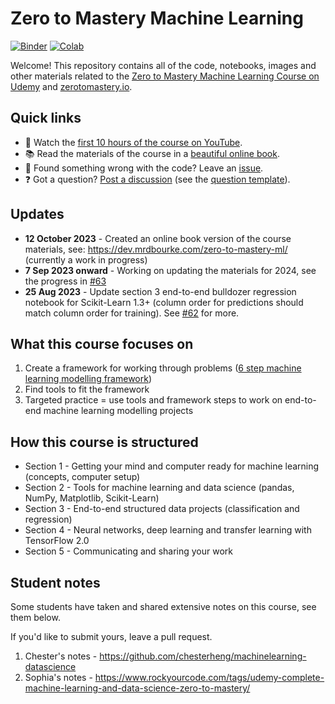 # Zero to Mastery Machine Learning
[![Binder](https://mybinder.org/badge_logo.svg)](https://mybinder.org/v2/gh/janekkruczkowski/zero-to-mastery-ml/master)
[![Colab](https://colab.research.google.com/assets/colab-badge.svg)](https://colab.research.google.com/github/janekkruczkowski/zero-to-mastery-ml/blob/master)

Welcome! This repository contains all of the code, notebooks, images and other materials related to the [Zero to Mastery Machine Learning Course on Udemy](https://dbourke.link/mlcourse) and [zerotomastery.io](https://dbourke.link/ZTMmlcourse).

## Quick links
* 🎥 Watch the [first 10 hours of the course on YouTube](https://youtu.be/r67SfaiYaDI).
* 📚 Read the materials of the course in a [beautiful online book](https://dev.mrdbourke.com/zero-to-mastery-ml/).
* 🤔 Found something wrong with the code? Leave an [issue](https://github.com/mrdbourke/zero-to-mastery-ml/issues).
* ❓ Got a question? [Post a discussion](https://github.com/mrdbourke/zero-to-mastery-ml/discussions) (see the [question template](https://github.com/mrdbourke/zero-to-mastery-ml/discussions/48)). 

## Updates
* **12 October 2023** - Created an online book version of the course materials, see: https://dev.mrdbourke.com/zero-to-mastery-ml/ (currently a work in progress)
* **7 Sep 2023 onward** - Working on updating the materials for 2024, see the progress in [#63](https://github.com/mrdbourke/zero-to-mastery-ml/discussions/63)
* **25 Aug 2023** - Update section 3 end-to-end bulldozer regression notebook for Scikit-Learn 1.3+ (column order for predictions should match column order for training). See [#62](https://github.com/mrdbourke/zero-to-mastery-ml/discussions/62) for more.

## What this course focuses on

1. Create a framework for working through problems ([6 step machine learning modelling framework](https://github.com/mrdbourke/zero-to-mastery-ml/blob/master/section-1-getting-ready-for-machine-learning/a-6-step-framework-for-approaching-machine-learning-projects.md))
2. Find tools to fit the framework
3. Targeted practice = use tools and framework steps to work on end-to-end machine learning modelling projects 

## How this course is structured 

* Section 1 - Getting your mind and computer ready for machine learning (concepts, computer setup)
* Section 2 - Tools for machine learning and data science (pandas, NumPy, Matplotlib, Scikit-Learn)
* Section 3 - End-to-end structured data projects (classification and regression)
* Section 4 - Neural networks, deep learning and transfer learning with TensorFlow 2.0
* Section 5 - Communicating and sharing your work

## Student notes

Some students have taken and shared extensive notes on this course, see them below.

If you'd like to submit yours, leave a pull request.

1. Chester's notes - https://github.com/chesterheng/machinelearning-datascience
2. Sophia's notes - https://www.rockyourcode.com/tags/udemy-complete-machine-learning-and-data-science-zero-to-mastery/
